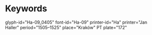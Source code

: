 # Keywords
glyph-id="Ha-09_0405"
font-id="Ha-09"
printer-id="Ha"
printer="Jan Haller"
period="1505–1525"
place="Kraków"
PT plate="172"
